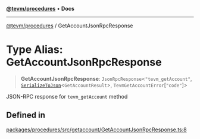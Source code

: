 [**@tevm/procedures**](../README.md) • **Docs**

***

[@tevm/procedures](../globals.md) / GetAccountJsonRpcResponse

# Type Alias: GetAccountJsonRpcResponse

> **GetAccountJsonRpcResponse**: `JsonRpcResponse`\<`"tevm_getAccount"`, [`SerializeToJson`](SerializeToJson.md)\<`GetAccountResult`\>, `TevmGetAccountError`\[`"code"`\]\>

JSON-RPC response for `tevm_getAccount` method

## Defined in

[packages/procedures/src/getaccount/GetAccountJsonRpcResponse.ts:8](https://github.com/qbzzt/tevm-monorepo/blob/main/packages/procedures/src/getaccount/GetAccountJsonRpcResponse.ts#L8)
